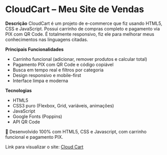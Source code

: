 # CloudCart – Meu Site de Vendas

**Descrição**
CloudCart é um projeto de e-commerce que fiz usando HTML5, CSS e JavaScript. Possui carrinho de compras completo e pagamento via PIX com QR Code. É totalmente responsivo, fiz ele para melhorar meus conhecimentos nas linguagens citadas.

**Principais Funcionalidades**
- Carrinho funcional (adicionar, remover produtos e calcular total)
- Pagamento PIX com QR Code e código copiável
- Busca em tempo real e filtros por categoria
- Design responsivo e mobile-first
- Interface limpa e moderna

**Tecnologias**
- HTML5
- CSS3 puro (Flexbox, Grid, variáveis, animações)
- JavaScript
- Google Fonts (Poppins)
- API QR Code

🚀 Desenvolvido 100% com HTML5, CSS e Javascript, com carrinho funcional e pagamento PIX.

Link para visualizar o site: [Cloud Cart](https://cloudcart-projeto.netlify.app/)
